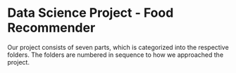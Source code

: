 # Data Science Project - Food Recommender

Our project consists of seven parts, which is categorized into the respective folders. 
The folders are numbered in sequence to how we approached the project.